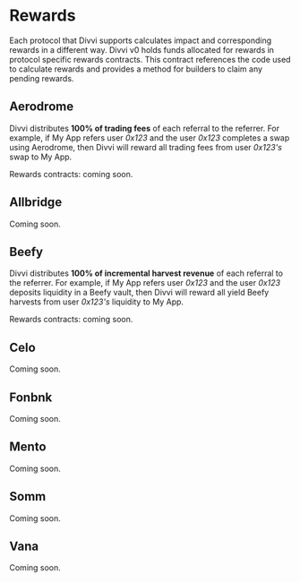 # Rewards

Each protocol that Divvi supports calculates impact and corresponding
rewards in a different way. Divvi v0 holds funds allocated for rewards
in protocol specific rewards contracts. This contract references the
code used to calculate rewards and provides a method for builders to
claim any pending rewards.

## Aerodrome

Divvi distributes **100% of trading fees** of each referral
to the referrer. For example, if My App refers user *0x123* and the user *0x123* completes a swap using Aerodrome, then Divvi will reward all trading fees from user *0x123's* swap to My App.

Rewards contracts: coming soon.

## Allbridge

Coming soon.

## Beefy

Divvi distributes **100% of incremental harvest revenue** of each referral
to the referrer. For example, if My App refers user *0x123* and the user *0x123* deposits
liquidity in a Beefy vault, then Divvi will reward all yield Beefy
harvests from user *0x123's* liquidity to My App.

Rewards contracts: coming soon.

## Celo

Coming soon.

## Fonbnk

Coming soon.

## Mento

Coming soon.

## Somm

Coming soon.

## Vana

Coming soon.
